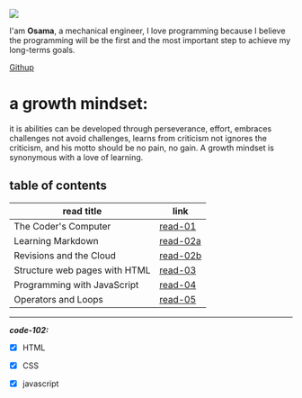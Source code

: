 ![](https://encrypted-tbn0.gstatic.com/images?q=tbn:ANd9GcSW-lMUYdEvfBWEKSmB60djU_4GPHtAa5X9Aw&usqp=CAU)

I'am **Osama**, a mechanical engineer, I love programming because I believe the programming will be the first and the most important step to achieve my long-terms goals.

[Githup](https://github.com/Osama10kh)  

# a growth mindset:
it is abilities can be developed through perseverance, effort, embraces challenges not avoid challenges, learns from criticism not ignores the criticism, and his motto should be no pain, no gain. 
A growth mindset is synonymous with a love of learning.



## table of contents ##

|read title|link|
|-------|-------------------                       | 
|The Coder's Computer|[read-01](read-01)           |
|Learning Markdown|[read-02a](read-02a)            |
|Revisions and the Cloud|[read-02b](read-02b)      |
|Structure web pages with HTML|[read-03](read-03)  |
|Programming with JavaScript|[read-04](read-04)    |
|Operators and Loops|[read-05](read-05)            |
--------------------------------------------------
***code-102:***
- [x] HTML
- [x] CSS
- [x] javascript




 




